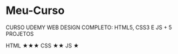 # Meu-Curso
 CURSO UDEMY WEB DESIGN COMPLETO: HTML5, CSS3 E JS + 5 PROJETOS

HTML ★★★
CSS  ★★    <!-- MEU CURSO DE CSS É FEITO EM CONJUNTO COM HTML, LOGO OS DOIS SÃO FEITOS JUNTOS, PRATICAMENTE TODO MEU CSS É FEITO DENTRO DO HTML, SÓ EM PROJETOS QUE EU SEPARO.-->
JS   ★
     